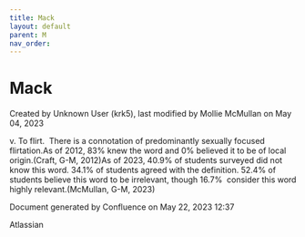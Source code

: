 ```yaml
---
title: Mack
layout: default
parent: M
nav_order:
---
```


# Mack

Created by  Unknown User (krk5), last modified by  Mollie McMullan on May 04, 2023

v. To flirt.  There is a connotation of predominantly sexually focused flirtation.As of 2012, 83% knew the word and 0% believed it to be of local origin.(Craft, G-M, 2012)As of 2023, 40.9% of students surveyed did not know this word. 34.1% of students agreed with the definition. 52.4% of students believe this word to be irrelevant, though 16.7%  consider this word highly relevant.(McMullan, G-M, 2023)

Document generated by Confluence on May 22, 2023 12:37

Atlassian
